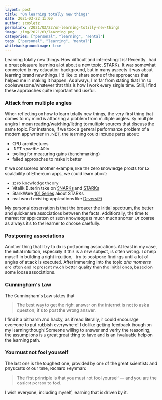 ```yaml
---
layout: post
title: "On learning totally new things"
date: 2021-03-22 11:00
author: scooletz
permalink: /2021/03/22/on-learning-totally-new-things
image: /img/2021/03/learning.png
categories: ["personal", "learning", "mental"]
tags: ["personal", "learning", "mental"]
whitebackgroundimage: true
---
```


Learning totally new things. How difficult and interesting it is! Recently I had a great pleasure learning a lot about a new topic, STARKs. It was somewhat connected to my education background, but in many aspects it was about learning brand new things. I'd like to share some of the approaches that helped me in making it happen. As always, I'm far from stating that I'm so cool/awesome/whatever that this is how I work every single time. Still, I find these approaches quite important and useful.

### Attack from multiple angles

When reflecting on how to learn totally new things, the very first thing that comes to my mind is attacking a problem from multiple angles. By multiple angles I mean reading/watching/listing to multiple sources that discuss the same topic. For instance, if we took a general performance problem of a modern app written in .NET, the learning could include parts about:

- CPU architectures
- .NET specific APIs
- tooling for measuring gains (benchmarking)
- failed approaches to make it better

If we considered another example, like the zero knowledge proofs for L2 scalability of Ethereum apps, we could learn about:

- zero knowledge theory
- Vitalik Buterin take on [SNARKs](https://vitalik.ca/general/2021/01/26/snarks.html) and [STARKs](https://vitalik.ca/general/2017/11/09/starks_part_1.html)
- StarkWare [101 Series](https://starkware.co/developers-community/stark101-onlinecourse) about STARKs
- real world existing applications like [DeversiFi](https://www.deversifi.com)

My personal observation is that the broader the initial spectrum, the better and quicker are associations between the facts. Additionally, the time to market for application of such knowledge is much much shorter. Of course as always it's to the learner to choose carefully.

### Postponing associations

Another thing that I try to do is postponing associations. At least in my case, the initial intuition, especially if this is a new subject, is often wrong. To help myself in building a right intuition, I try to postpone findings until a lot of angles of attack is executed. After immersing into the topic _aha moments_ are often and represent much better quality than the initial ones, based on some loose associations.

### Cunningham's Law

The Cunningham's Law states that

> The best way to get the right answer on the internet is not to ask a question; it's to post the wrong answer.

I find it a bit harsh and hacky, as if read literally, it could encourage everyone to put rubbish everywhere! I do like getting feedback though on my learning though! Someone willing to answer and verify the reasoning, the assumptions is a great great thing to have and is an invaluable help on the learning path.

### You must not fool yourself

The last one is the toughest one, provided by one of the great scientists and physicists of our time, Richard Feynman:

> The first principle is that you must not fool yourself — and you are the easiest person to fool.

I wish everyone, including myself, learning that is driven by it.
